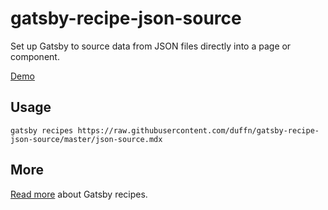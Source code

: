 # gatsby-recipe-json-source

Set up Gatsby to source data from JSON files directly into a page or component.

[Demo](https://gatsby-recipe-json-source.netlify.app/)

## Usage

```
gatsby recipes https://raw.githubusercontent.com/duffn/gatsby-recipe-json-source/master/json-source.mdx
```

## More

[Read more](https://www.gatsbyjs.org/blog/2020-04-15-announcing-gatsby-recipes/?utm_content=126545805&utm_medium=social&utm_source=linkedin&hss_channel=lcp-18695169) about Gatsby recipes.
